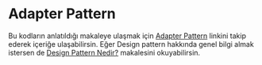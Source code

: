 # Adapter Pattern

Bu kodların anlatıldığı makaleye ulaşmak için [Adapter Pattern](https://alikarahisar.com/blog/adapter-pattern/) linkini takip ederek içeriğe ulaşabilirsin. Eğer Design pattern hakkında genel bilgi almak istersen de [Design Pattern Nedir?](https://alikarahisar.com/blog/design-pattern-tasarim-desenleri/) makalesini okuyabilirsin.
